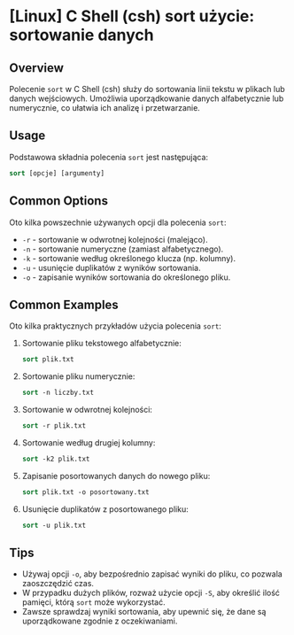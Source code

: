 # [Linux] C Shell (csh) sort użycie: sortowanie danych

## Overview
Polecenie `sort` w C Shell (csh) służy do sortowania linii tekstu w plikach lub danych wejściowych. Umożliwia uporządkowanie danych alfabetycznie lub numerycznie, co ułatwia ich analizę i przetwarzanie.

## Usage
Podstawowa składnia polecenia `sort` jest następująca:

```csh
sort [opcje] [argumenty]
```

## Common Options
Oto kilka powszechnie używanych opcji dla polecenia `sort`:

- `-r` - sortowanie w odwrotnej kolejności (malejąco).
- `-n` - sortowanie numeryczne (zamiast alfabetycznego).
- `-k` - sortowanie według określonego klucza (np. kolumny).
- `-u` - usunięcie duplikatów z wyników sortowania.
- `-o` - zapisanie wyników sortowania do określonego pliku.

## Common Examples
Oto kilka praktycznych przykładów użycia polecenia `sort`:

1. Sortowanie pliku tekstowego alfabetycznie:
   ```csh
   sort plik.txt
   ```

2. Sortowanie pliku numerycznie:
   ```csh
   sort -n liczby.txt
   ```

3. Sortowanie w odwrotnej kolejności:
   ```csh
   sort -r plik.txt
   ```

4. Sortowanie według drugiej kolumny:
   ```csh
   sort -k2 plik.txt
   ```

5. Zapisanie posortowanych danych do nowego pliku:
   ```csh
   sort plik.txt -o posortowany.txt
   ```

6. Usunięcie duplikatów z posortowanego pliku:
   ```csh
   sort -u plik.txt
   ```

## Tips
- Używaj opcji `-o`, aby bezpośrednio zapisać wyniki do pliku, co pozwala zaoszczędzić czas.
- W przypadku dużych plików, rozważ użycie opcji `-S`, aby określić ilość pamięci, którą `sort` może wykorzystać.
- Zawsze sprawdzaj wyniki sortowania, aby upewnić się, że dane są uporządkowane zgodnie z oczekiwaniami.